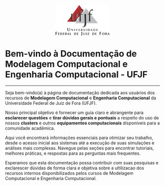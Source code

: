 <div align="center">
  <img src="img/Logo_UFJF.png" alt=" " width="35%" >
</div>


# Bem-vindo à Documentação de Modelagem Computacional e Engenharia Computacional - UFJF 
---

Seja bem-vindo(a) à página de documentação dedicada aos usuários dos recursos de **Modelagem Computacional** e
**Engenharia Computacional** da Universidade Federal de Juiz de Fora (UFJF).

Nosso principal objetivo é fornecer um guia claro e abrangente para **esclarecer questões** 
e **tirar dúvidas gerais e pontuais** a respeito do uso de nossos **clusters** 
e outros **equipamentos computacionais** disponíveis para a comunidade acadêmica.

Aqui você encontrará informações essenciais para otimizar seu trabalho, desde o acesso inicial aos
sistemas até a execução de suas simulações e análises mais complexas. Navegue pelas seções para 
encontrar tutoriais, melhores práticas, e respostas para as perguntas mais frequentes.

Esperamos que esta documentação possa contribuir com suas pesquisas e exclarescer dúvidas de forma clara e objetiva
sobre a ultilizacao dos recursos internos disponibilizados pelos cursos de Modelagem Computacional e Engenharia Computacional.


	
